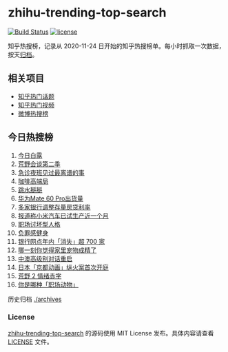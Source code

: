 # zhihu-trending-top-search

[![Build Status](https://github.com/justjavac/zhihu-trending-top-search/workflows/ci/badge.svg?branch=main)](https://github.com/justjavac/zhihu-trending-top-search/actions)
[![license](https://img.shields.io/github/license/justjavac/zhihu-trending-top-search)](https://github.com/justjavac/zhihu-trending-top-search/blob/main/LICENSE)

知乎热搜榜，记录从 2020-11-24 日开始的知乎热搜榜单。每小时抓取一次数据，按天[归档](./archives)。

## 相关项目

- [知乎热门话题](https://github.com/justjavac/zhihu-trending-hot-questions)
- [知乎热门视频](https://github.com/justjavac/zhihu-trending-hot-video)
- [微博热搜榜](https://github.com/justjavac/weibo-trending-hot-search)

## 今日热搜榜

<!-- BEGIN -->
<!-- 最后更新时间 Fri Sep 08 2023 10:13:47 GMT+0800 (China Standard Time) -->

1. [今日白露](https://www.zhihu.com/search?q=%E4%BB%8A%E6%97%A5%E7%99%BD%E9%9C%B2)
1. [荒野会谈第二季](https://www.zhihu.com/search?q=%E8%8D%92%E9%87%8E%E4%BC%9A%E8%B0%88%E7%AC%AC%E4%BA%8C%E5%AD%A3)
1. [急诊夜班见过最离谱的事](https://www.zhihu.com/search?q=%E6%80%A5%E8%AF%8A%E5%A4%9C%E7%8F%AD%E8%A7%81%E8%BF%87%E6%9C%80%E7%A6%BB%E8%B0%B1%E7%9A%84%E4%BA%8B)
1. [咖啡高端局](https://www.zhihu.com/search?q=%E5%92%96%E5%95%A1%E9%AB%98%E7%AB%AF%E5%B1%80)
1. [跳水掰掰](https://www.zhihu.com/search?q=%E8%B7%B3%E6%B0%B4%E6%8E%B0%E6%8E%B0)
1. [华为Mate 60 Pro出货量](https://www.zhihu.com/search?q=%E5%8D%8E%E4%B8%BAMate%2060%20Pro%E5%87%BA%E8%B4%A7%E9%87%8F)
1. [多家银行调整存量房贷利率](https://www.zhihu.com/search?q=%E5%A4%9A%E5%AE%B6%E9%93%B6%E8%A1%8C%E8%B0%83%E6%95%B4%E5%AD%98%E9%87%8F%E6%88%BF%E8%B4%B7%E5%88%A9%E7%8E%87)
1. [报道称小米汽车已试生产近一个月](https://www.zhihu.com/search?q=%E6%8A%A5%E9%81%93%E7%A7%B0%E5%B0%8F%E7%B1%B3%E6%B1%BD%E8%BD%A6%E5%B7%B2%E8%AF%95%E7%94%9F%E4%BA%A7%E8%BF%91%E4%B8%80%E4%B8%AA%E6%9C%88)
1. [职场讨坏型人格](https://www.zhihu.com/search?q=%E8%81%8C%E5%9C%BA%E8%AE%A8%E5%9D%8F%E5%9E%8B%E4%BA%BA%E6%A0%BC)
1. [负罪感健身](https://www.zhihu.com/search?q=%E8%B4%9F%E7%BD%AA%E6%84%9F%E5%81%A5%E8%BA%AB)
1. [银行网点年内「消失」超 700 家](https://www.zhihu.com/search?q=%E9%93%B6%E8%A1%8C%E7%BD%91%E7%82%B9%E5%B9%B4%E5%86%85%E3%80%8C%E6%B6%88%E5%A4%B1%E3%80%8D%E8%B6%85%20700%20%E5%AE%B6)
1. [哪一刻你觉得家里宠物成精了](https://www.zhihu.com/search?q=%E5%93%AA%E4%B8%80%E5%88%BB%E4%BD%A0%E8%A7%89%E5%BE%97%E5%AE%B6%E9%87%8C%E5%AE%A0%E7%89%A9%E6%88%90%E7%B2%BE%E4%BA%86)
1. [中澳高级别对话重启](https://www.zhihu.com/search?q=%E4%B8%AD%E6%BE%B3%E9%AB%98%E7%BA%A7%E5%88%AB%E5%AF%B9%E8%AF%9D%E9%87%8D%E5%90%AF)
1. [日本「京都动画」纵火案首次开庭](https://www.zhihu.com/search?q=%E6%97%A5%E6%9C%AC%E3%80%8C%E4%BA%AC%E9%83%BD%E5%8A%A8%E7%94%BB%E3%80%8D%E7%BA%B5%E7%81%AB%E6%A1%88%E9%A6%96%E6%AC%A1%E5%BC%80%E5%BA%AD)
1. [荒野 2 情绪赤字](https://www.zhihu.com/search?q=%E8%8D%92%E9%87%8E%202%20%E6%83%85%E7%BB%AA%E8%B5%A4%E5%AD%97)
1. [你是哪种「职场动物」](https://www.zhihu.com/search?q=%E4%BD%A0%E6%98%AF%E5%93%AA%E7%A7%8D%E3%80%8C%E8%81%8C%E5%9C%BA%E5%8A%A8%E7%89%A9%E3%80%8D)

<!-- END -->

历史归档 [./archives](./archives)

### License

[zhihu-trending-top-search](https://github.com/justjavac/zhihu-trending-top-search) 的源码使用 MIT License
发布。具体内容请查看 [LICENSE](./LICENSE) 文件。

